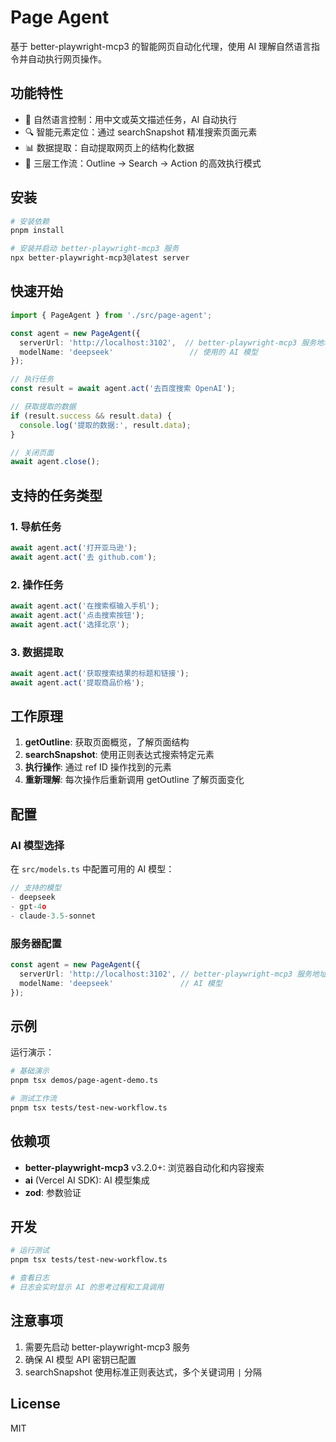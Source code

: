 # Page Agent

基于 better-playwright-mcp3 的智能网页自动化代理，使用 AI 理解自然语言指令并自动执行网页操作。

## 功能特性

- 🤖 自然语言控制：用中文或英文描述任务，AI 自动执行
- 🔍 智能元素定位：通过 searchSnapshot 精准搜索页面元素
- 📊 数据提取：自动提取网页上的结构化数据
- 🎯 三层工作流：Outline → Search → Action 的高效执行模式

## 安装

```bash
# 安装依赖
pnpm install

# 安装并启动 better-playwright-mcp3 服务
npx better-playwright-mcp3@latest server
```

## 快速开始

```typescript
import { PageAgent } from './src/page-agent';

const agent = new PageAgent({
  serverUrl: 'http://localhost:3102',  // better-playwright-mcp3 服务地址
  modelName: 'deepseek'                 // 使用的 AI 模型
});

// 执行任务
const result = await agent.act('去百度搜索 OpenAI');

// 获取提取的数据
if (result.success && result.data) {
  console.log('提取的数据:', result.data);
}

// 关闭页面
await agent.close();
```

## 支持的任务类型

### 1. 导航任务
```javascript
await agent.act('打开亚马逊');
await agent.act('去 github.com');
```

### 2. 操作任务
```javascript
await agent.act('在搜索框输入手机');
await agent.act('点击搜索按钮');
await agent.act('选择北京');
```

### 3. 数据提取
```javascript
await agent.act('获取搜索结果的标题和链接');
await agent.act('提取商品价格');
```

## 工作原理

1. **getOutline**: 获取页面概览，了解页面结构
2. **searchSnapshot**: 使用正则表达式搜索特定元素
3. **执行操作**: 通过 ref ID 操作找到的元素
4. **重新理解**: 每次操作后重新调用 getOutline 了解页面变化

## 配置

### AI 模型选择

在 `src/models.ts` 中配置可用的 AI 模型：

```typescript
// 支持的模型
- deepseek
- gpt-4o
- claude-3.5-sonnet
```

### 服务器配置

```typescript
const agent = new PageAgent({
  serverUrl: 'http://localhost:3102', // better-playwright-mcp3 服务地址
  modelName: 'deepseek'               // AI 模型
});
```

## 示例

运行演示：

```bash
# 基础演示
pnpm tsx demos/page-agent-demo.ts

# 测试工作流
pnpm tsx tests/test-new-workflow.ts
```

## 依赖项

- **better-playwright-mcp3** v3.2.0+: 浏览器自动化和内容搜索
- **ai** (Vercel AI SDK): AI 模型集成
- **zod**: 参数验证

## 开发

```bash
# 运行测试
pnpm tsx tests/test-new-workflow.ts

# 查看日志
# 日志会实时显示 AI 的思考过程和工具调用
```

## 注意事项

1. 需要先启动 better-playwright-mcp3 服务
2. 确保 AI 模型 API 密钥已配置
3. searchSnapshot 使用标准正则表达式，多个关键词用 `|` 分隔

## License

MIT